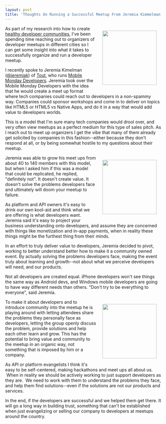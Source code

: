 ```yaml
---
layout: post
title: 'Thoughts On Running a Successful Meetup From Jeremia Kimmelman of Mobile Mondays'
---
```

<p><img style="padding: 15px;" src="https://s3.amazonaws.com/kinlane-productions/api-evangelist/healthy-developers/Jeremia-Kimelman.jpeg" alt="" width="175" align="right" /></p>
<p>As part of my research into how to create <a title="Healthy Developer communities" href="http://kinlane.com/blog/tag.php?Search_Tag=HealthyDevs">healthy developer communities</a>, I've been spending time reaching out to organizers of developer meetups in different cities so I can get some insight into what it takes to successfully organize and run a developer meetup.</p>
<p>I recently spoke to Jeremia Kimelman (<a href="https://twitter.com/jeremiak">@jeremiak</a>)&nbsp;of <a title="Tout" href="http://www.tout.com/">Tout</a>, who runs <a title="Mobile Developer Mondays" href="http://www.meetup.com/momolabs/">Mobile Monday Developers</a>. Jeremia took over the Mobile Monday Developers with the idea that he would create a meet up format where tech companies could reach out to developers in a non-spammy way.  Companies could sponsor workshops and come in to deliver on topics like HTML5 or HTML5 vs Native Apps, and do it in a way that would add value to developers worlds.</p>
<p>This is a model that I'm sure many tech companies would drool over, and very often view meetups as a perfect medium for this type of sales pitch.  As I reach out to meet up organizers I get the vibe that many of them already get solicited by companies in this fashion--either because they don't respond at all, or by being somewhat hostile to my questions about their meetup.</p>
<p><a title="Tout" href="http://www.tout.com/"><img style="padding: 15px;" src="https://s3.amazonaws.com/kinlane-productions/api-evangelist/healthy-developers/Tout.png" alt="" width="175" align="right" /></a></p>
<p>Jeremia was able to grow his meet ups from about 40 to 140 members with this model, but when I asked him if this was a model that could be replicated, he replied, "definitely not".  It doesn't create value. It doesn't solve the problems developers face and ultimately will doom your meetup to failure.</p>
<p>As platform and API owners it's easy to drink our own kool-aid and think what we are offering is what developers want.  Jeremia said it's easy to project your business understanding onto developers, and assume they are concerned with things like monetization and in-app payments, when in reality these things might be the furthest thing from their minds.</p>
<p>In an effort to truly deliver value to developers, Jeremia decided to pivot, working to better understand better how to make it a community owned event. By actually solving the problems developers face, making the event truly about learning and growth--not about what we perceive developers will need, and our products.</p>
<p>Not all developers are created equal.  iPhone developers won't see things the same way as Android devs, and Windows mobile developers are going to have way different needs than others.  "Don't try to be everything to everyone", said Jeremia.</p>
<p><a title="Meetups" href="http://www.meetup.com/"><img style="padding: 15px;" src="https://s3.amazonaws.com/kinlane-productions/meetup/meetup_logo.gif" alt="" width="175" align="right" /></a></p>
<p>To make it about developers and to introduce community into the meetup he is playing around with letting attendees share the problems they personally face as developers, letting the group openly discuss the problem, provide solutions and help each other learn and grow.  This has the potential to bring value and community to the meetup in an organic way, not something that is imposed by him or a company.</p>
<p>As API or platform evangelists I think it's easy to be self-centered, making hackathons and meet ups all about us. &nbsp;When in reality we should be actively working to just support developers as they are. &nbsp;We need to work with them to understand the problems they face, and help them find solutions--even if the solutions are not our products and services.</p>
<p>In the end, if the developers are successful and we helped them get there.  It will go a long way in building trust, something that can't be established when just evangelizing or selling our company to developers at meetups around the country.</p>